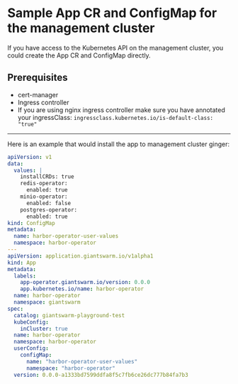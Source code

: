 # Sample App CR and ConfigMap for the management cluster
If you have access to the Kubernetes API on the management cluster, you could create the App CR and ConfigMap directly.

## Prerequisites

* cert-manager
* Ingress controller
* If you are using nginx ingress controller make sure you have annotated your ingressClass:
  `ingressclass.kubernetes.io/is-default-class: "true"`
<hr />

Here is an example that would install the app to management cluster ginger:

```yaml
apiVersion: v1
data:
  values: |
    installCRDs: true
    redis-operator:
      enabled: true
    minio-operator:
      enabled: false
    postgres-operator:
      enabled: true
kind: ConfigMap
metadata:
  name: harbor-operator-user-values
  namespace: harbor-operator
---
apiVersion: application.giantswarm.io/v1alpha1
kind: App
metadata:
  labels:
    app-operator.giantswarm.io/version: 0.0.0
    app.kubernetes.io/name: harbor-operator
  name: harbor-operator
  namespace: giantswarm   
spec:
  catalog: giantswarm-playground-test
  kubeConfig:
    inCluster: true
  name: harbor-operator
  namespace: harbor-operator
  userConfig:
    configMap:
      name: "harbor-operator-user-values"
      namespace: "harbor-operator"
  version: 0.0.0-a1333bd7599ddfa8f5c7fb6ce26dc777b84fa7b3
  ```
